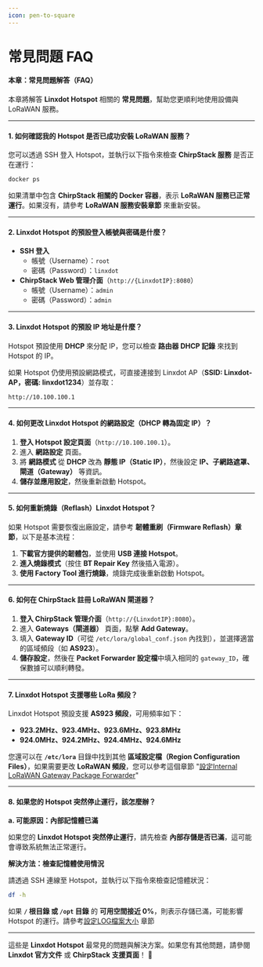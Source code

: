 ```yaml
---
icon: pen-to-square
---
```


# 常見問題 FAQ

#### **本章：常見問題解答（FAQ）**

本章將解答 **Linxdot Hotspot** 相關的 **常見問題**，幫助您更順利地使用設備與 LoRaWAN 服務。

***

#### **1. 如何確認我的 Hotspot 是否已成功安裝 LoRaWAN 服務？**

您可以透過 SSH 登入 Hotspot，並執行以下指令來檢查 **ChirpStack 服務** 是否正在運行：

```sh
docker ps
```

如果清單中包含 **ChirpStack 相關的 Docker 容器**，表示 **LoRaWAN 服務已正常運行**。如果沒有，請參考 **LoRaWAN 服務安裝章節** 來重新安裝。

***

#### **2. Linxdot Hotspot 的預設登入帳號與密碼是什麼？**

* **SSH 登入**
  * 帳號（Username）：`root`
  * 密碼（Password）：`linxdot`
* **ChirpStack Web 管理介面**（`http://{LinxdotIP}:8080`）
  * 帳號（Username）：`admin`
  * 密碼（Password）：`admin`

***

#### **3. Linxdot Hotspot 的預設 IP 地址是什麼？**

Hotspot 預設使用 **DHCP** 來分配 IP，您可以檢查 **路由器 DHCP 記錄** 來找到 Hotspot 的 IP。

如果 Hotspot 仍使用預設網路模式，可直接連接到 Linxdot AP（**SSID: Linxdot-AP，密碼: linxdot1234**）並存取：

```sh
http://10.100.100.1
```

***

#### **4. 如何更改 Linxdot Hotspot 的網路設定（DHCP 轉為固定 IP）？**

1. **登入 Hotspot 設定頁面**（`http://10.100.100.1`）。
2. 進入 **網路設定** 頁面。
3. 將 **網路模式** 從 **DHCP** 改為 **靜態 IP（Static IP）**，然後設定 **IP、子網路遮罩、閘道（Gateway）** 等資訊。
4. **儲存並應用設定**，然後重新啟動 Hotspot。

***

#### **5. 如何重新燒錄（Reflash）Linxdot Hotspot？**

如果 Hotspot 需要恢復出廠設定，請參考 **韌體重刷（Firmware Reflash）章節**，以下是基本流程：

1. **下載官方提供的韌體包**，並使用 **USB 連接 Hotspot**。
2. **進入燒錄模式**（按住 **BT Repair Key** 然後插入電源）。
3. **使用 Factory Tool 進行燒錄**，燒錄完成後重新啟動 Hotspot。

***

#### **6. 如何在 ChirpStack 註冊 LoRaWAN 閘道器？**

1. **登入 ChirpStack 管理介面**（`http://{LinxdotIP}:8080`）。
2. 進入 **Gateways（閘道器）** 頁面，點擊 **Add Gateway**。
3. 填入 **Gateway ID**（可從 `/etc/lora/global_conf.json` 內找到），並選擇適當的區域頻段（如 **AS923**）。
4. **儲存設定**，然後在 **Packet Forwarder 設定檔**中填入相同的 `gateway_ID`，確保數據可以順利轉發。

***

#### **7. Linxdot Hotspot 支援哪些 LoRa 頻段？**

Linxdot Hotspot 預設支援 **AS923 頻段**，可用頻率如下：

* **923.2MHz、923.4MHz、923.6MHz、923.8MHz**
* **924.0MHz、924.2MHz、924.4MHz、924.6MHz**

您還可以在 **`/etc/lora`** 目錄中找到其他 **區域設定檔（Region Configuration Files）**，如果需要更改 **LoRaWAN 頻段**，您可以參考這個章節 "[設定Internal LoRaWAN Gateway Package Forwarder](../advanced/markdown-1.md)"

***

#### **8.** 如果您的 Hotspot 突然停止運行，該怎麼辦？

**a. 可能原因：內部記憶體已滿**

如果您的 **Linxdot Hotspot 突然停止運行**，請先檢查 **內部存儲是否已滿**，這可能會導致系統無法正常運行。

**解決方法：檢查記憶體使用情況**

請透過 SSH 連線至 Hotspot，並執行以下指令來檢查記憶體狀況：

```sh
df -h
```

如果 **`/` 根目錄 或 `/opt` 目錄** 的 **可用空間接近 0%**，則表示存儲已滿，可能影響 Hotspot 的運行。請參考[設定LOG檔案大小](../advanced/markdown.md) 章節

***

這些是 **Linxdot Hotspot** 最常見的問題與解決方案。如果您有其他問題，請參閱 **Linxdot 官方文件** 或 **ChirpStack 支援頁面**！ 🚀

